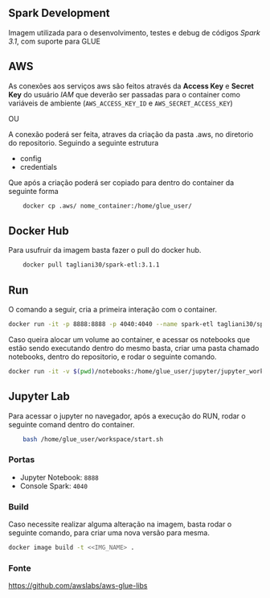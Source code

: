 ## Spark Development

Imagem utilizada para o desenvolvimento, testes e debug de códigos *Spark 3.1*, com suporte para GLUE

## AWS

As conexões aos serviços aws são feitos através da **Access Key** e **Secret Key** do usuário *IAM* que deverão ser passadas para o container como variáveis de ambiente (`AWS_ACCESS_KEY_ID` e `AWS_SECRET_ACCESS_KEY`)

OU

A conexão poderá ser feita, atraves da criação da pasta .aws, no diretorio do repositorio.
Seguindo a seguinte estrutura

 - config
 - credentials

Que após a criação poderá ser copiado para dentro do container da seguinte forma

```sh
    docker cp .aws/ nome_container:/home/glue_user/
```

## Docker Hub

Para usufruir da imagem basta fazer o pull do docker hub.

```sh
    docker pull tagliani30/spark-etl:3.1.1
```

## Run

O comando a seguir, cria a primeira interação com o container.

```sh
docker run -it -p 8888:8888 -p 4040:4040 --name spark-etl tagliani30/spark-etl:3.1.1
```

Caso queira alocar um volume ao container, e acessar os notebooks que estão sendo executando
dentro do mesmo basta, criar uma pasta chamado notebooks, dentro do repositorio, e rodar o seguinte comando.

```sh
docker run -it -v $(pwd)/notebooks:/home/glue_user/jupyter/jupyter_workspace -p 8888:8888 -p 4040:4040 --name spark-etl tagliani30/spark-etl:3.1.1
```

## Jupyter Lab

Para acessar o jupyter no navegador, após a execução do RUN, rodar o seguinte comand dentro do container.

```sh
    bash /home/glue_user/workspace/start.sh
```

### Portas

+ Jupyter Notebook: `8888`
+ Console Spark: `4040`

### Build

Caso necessite realizar alguma alteração na imagem, basta rodar o seguinte comando, para criar
uma nova versão para mesma.

```sh
docker image build -t <<IMG_NAME> .
```

### Fonte

https://github.com/awslabs/aws-glue-libs